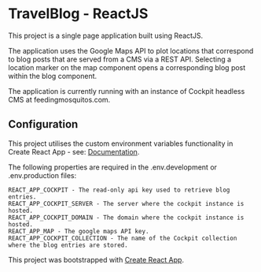 # TravelBlog - ReactJS

This project is a single page application built using ReactJS. 

The application uses the Google Maps API to plot locations that correspond to blog posts that are served from a CMS via a REST API. Selecting a location marker on the map component opens a corresponding blog post within the blog component. 

The application is currently running with an instance of Cockpit headless CMS at feedingmosquitos.com.

## Configuration
This project utilises the custom environment variables functionality in Create React App - see: [Documentation](https://facebook.github.io/create-react-app/docs/adding-custom-environment-variables).

The following properties are required in the .env.development or .env.production files:

```
REACT_APP_COCKPIT - The read-only api key used to retrieve blog entries.
REACT_APP_COCKPIT_SERVER - The server where the cockpit instance is hosted.
REACT_APP_COCKPIT_DOMAIN - The domain where the cockpit instance is hosted.
REACT_APP_MAP - The google maps API key.
REACT_APP_COCKPIT_COLLECTION - The name of the Cockpit collection where the blog entries are stored. 

```
This project was bootstrapped with [Create React App](https://github.com/facebook/create-react-app).

